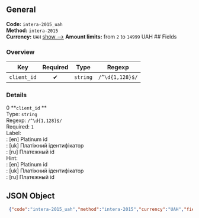 ## General 
**Code:** `intera-2015_uah`  
**Method:** `intera-2015`  
**Currency:** `UAH` [show -->]() 
**Amount limits:** from `2`  to `14999`  UAH ## Fields 
### Overview 
|Key|Required|Type|Regexp| 
|:---:|:---:|:---:|:---:| 
|`client_id` |✔ |`string` |`/^\d{1,128}$/` | 
 
### Details 
0 **`client_id` **  
Type: `string`  
Regexp: `/^\d{1,128}$/`  
Required: `1`  
Label:  
: [en] Platinum id  
: [uk] Платіжний ідентифікатор  
: [ru] Платежный id  
Hint:  
: [en] Platinum id  
: [uk] Платіжний ідентифікатор  
: [ru] Платежный id  
## JSON Object 
```json
 {"code":"intera-2015_uah","method":"intera-2015","currency":"UAH","fields":[{"key":"client_id","type":"string","label":{"en":"Platinum id","uk":"\u041f\u043b\u0430\u0442\u0456\u0436\u043d\u0438\u0439 \u0456\u0434\u0435\u043d\u0442\u0438\u0444\u0456\u043a\u0430\u0442\u043e\u0440","ru":"\u041f\u043b\u0430\u0442\u0435\u0436\u043d\u044b\u0439 id"},"regexp":"\/^\\d{1,128}$\/","required":true,"position":1,"hint":{"en":"Platinum id","uk":"\u041f\u043b\u0430\u0442\u0456\u0436\u043d\u0438\u0439 \u0456\u0434\u0435\u043d\u0442\u0438\u0444\u0456\u043a\u0430\u0442\u043e\u0440","ru":"\u041f\u043b\u0430\u0442\u0435\u0436\u043d\u044b\u0439 id"},"example":"107318513"}],"amount_min":2,"amount_max":14999}```  
